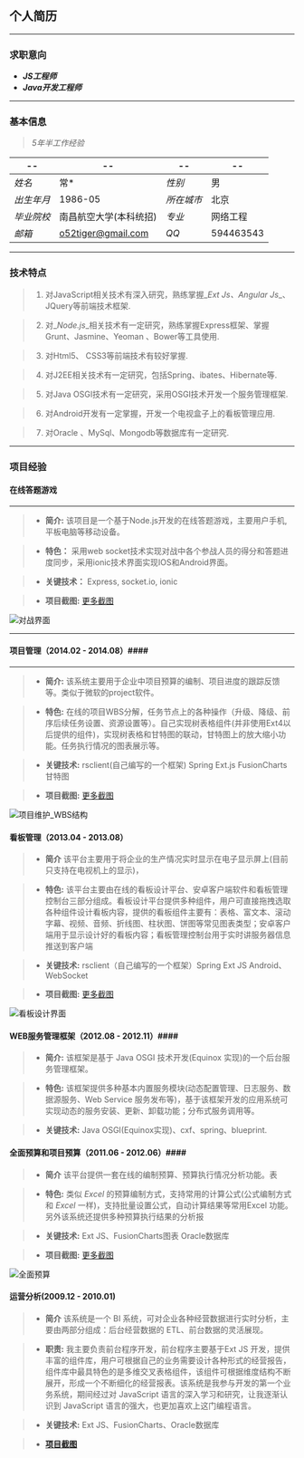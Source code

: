 
## 个人简历

---

### 求职意向
- _**JS工程师**_ 
- _**Java开发工程师**_
 
---

### 基本信息  

> _*5年半工作经验*_

|  --            |  --                   | --           | --          |
|----------------|-----------------------|--------------|-------------|
|_*姓名*_        |常\*                   |_*性别*_      |男           |
|_*出生年月*_    |1986-05                |_*所在城市*_  |北京         |
|_*毕业院校*_    |南昌航空大学(本科统招) |_*专业*_      |网络工程     |
|_*邮箱*_        |o52tiger@gmail.com     |_*QQ*_        |594463543    |


---

### 技术特点

>1. 对JavaScript相关技术有深入研究，熟练掌握_*Ext Js*_、_*Angular Js*_、JQuery等前端技术框架.

>2. 对_*Node.js*_相关技术有一定研究，熟练掌握Express框架、掌握Grunt、Jasmine、Yeoman 、Bower等工具使用.

>3. 对Html5、 CSS3等前端技术有较好掌握.

>4. 对J2EE相关技术有一定研究，包括Spring、ibates、Hibernate等.

>5. 对Java OSGI技术有一定研究，采用OSGI技术开发一个服务管理框架.

>6. 对Android开发有一定掌握，开发一个电视盒子上的看板管理应用.

>7. 对Oracle 、MySql、Mongodb等数据库有一定研究.

___

### 项目经验

#### 在线答题游戏 ####
___
>* **简介:** 该项目是一个基于Node.js开发的在线答题游戏，主要用户手机,平板电脑等移动设备。

>* **特色：** 采用web socket技术实现对战中各个参战人员的得分和答题进度同步，采用ionic技术界面实现IOS和Android界面。 

>* **关键技术：** Express, socket.io, ionic

>* **项目截图:** [更多截图](tg.md)

![对战界面](imgs/IMG_0126.PNG)

___


#### 项目管理（2014.02 - 2014.08）####
___

>* **简介:** 该系统主要用于企业中项目预算的编制、项目进度的跟踪反馈等。类似于微软的project软件。

>* **特色:** 在线的项目WBS分解，任务节点上的各种操作（升级、降级、前序后续任务设置、资源设置等）。自己实现树表格组件(并非使用Ext4以后提供的组件)，实现树表格和甘特图的联动，甘特图上的放大缩小功能。任务执行情况的图表展示等。

>* **关键技术:** rsclient(自己编写的一个框架) Spring Ext.js FusionCharts甘特图

>* **项目截图:** [更多截图](ps.md)

![项目维护_WBS结构](imgs/ps16.jpg)


#### 看板管理（2013.04 - 2013.08） ####

>* **简介** 该平台主要用于将企业的生产情况实时显示在电子显示屏上(目前只支持在电视机上的显示)，

>* **特色:** 该平台主要由在线的看板设计平台、安卓客户端软件和看板管理控制台三部分组成。看板设计平台提供多种组件，用户可直接拖拽选取各种组件设计看板内容，提供的看板组件主要有：表格、富文本、滚动字幕、视频、音频、折线图、柱状图、饼图等常见图表类型；安卓客户端用于显示设计好的看板内容；看板管理控制台用于实时讲服务器信息推送到客户端

>* **关键技术:**  rsclient（自己编写的一个框架）Spring Ext JS Android、WebSocket

>* **项目截图:** [更多截图](kb.md)

![看板设计界面](imgs/kb2.png)

#### WEB服务管理框架（2012.08 - 2012.11）####

>* **简介:** 该框架是基于 Java OSGI 技术开发(Equinox 实现)的一个后台服务管理框架。

>* **特色:** 该框架提供多种基本内置服务模块(动态配置管理、日志服务、数据源服务、Web Service 服务发布等)，基于该框架开发的应用系统可实现动态的服务安装、更新、卸载功能；分布式服务调用等。

>* **关键技术:** Java OSGI(Equinox实现)、cxf、spring、blueprint.


#### 全面预算和项目预算（2011.06 - 2012.06）####

>* **简介** 该平台提供一套在线的编制预算、预算执行情况分析功能。表

>* **特色:** 类似 _*Excel*_ 的预算编制方式，支持常用的计算公式(公式编制方式和 _*Excel*_ 一样)，支持批量设置公式，自动计算结果等常用Excel 功能。另外该系统还提供多种预算执行结果的分析报 

>* **关键技术:** Ext JS、FusionCharts图表 Oracle数据库

>* **项目截图:** [更多截图](bm.md)

![全面预算](imgs/bm.png)

#### 运营分析(2009.12 - 2010.01) ####

>* **简介** 该系统是一个 BI 系统，可对企业各种经营数据进行实时分析，主要由两部分组成：后台经营数据的 ETL、前台数据的灵活展现。

>* **职责:** 我主要负责前台程序开发，前台程序主要基于Ext JS 开发，提供丰富的组件库，用户可根据自己的业务需要设计各种形式的经营报告，组件库中最具特色的是多维交叉表格组件，该组件可根据维度结构不断展开，形成一个不断细化的经营报表。该系统是我参与开发的第一个业务系统，期间经过对 JavaScript 语言的深入学习和研究，让我逐渐认识到 JavaScript 语言的强大，也更加喜欢上这门编程语言。 

>* **关键技术:** Ext JS、FusionCharts、Oracle数据库

>* **[项目截图](opa.md)**
